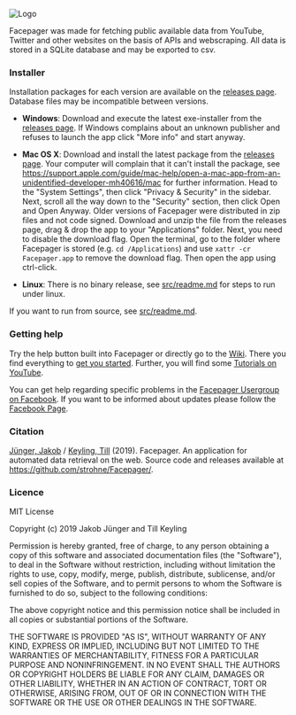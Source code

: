 ﻿![Logo](https://raw.github.com/strohne/Facepager/master/icons/icon_facepager.png)

Facepager was made for fetching public available data from YouTube, Twitter and other websites on the basis of APIs and webscraping. All data is stored in a SQLite database and may be exported to csv. 

### Installer

Installation packages for each version are available on the [releases page](https://github.com/strohne/Facepager/releases). Database files may be incompatible between versions.

- **Windows**: Download and execute the latest exe-installer from the [releases page](https://github.com/strohne/Facepager/releases). 
  If Windows complains about an unknown publisher and refuses to launch the app click "More info" and start anyway.
- **Mac OS X**: Download and install the latest package from the [releases page](https://github.com/strohne/Facepager/releases). 
  Your computer will complain that it can't install the package, see https://support.apple.com/guide/mac-help/open-a-mac-app-from-an-unidentified-developer-mh40616/mac for further information. 
  Head to the "System Settings", then click "Privacy & Security" in the sidebar. 
  Next, scroll all the way down to the "Security" section, then click Open and Open Anyway. 
  Older versions of Facepager were distributed in zip files and not code signed. Download and unzip the file from the releases page, drag & drop the app to your "Applications" folder. Next, you need to disable the download flag. Open the terminal, go to the folder where Facepager is stored (e.g. `cd /Applications`) and use `xattr -cr Facepager.app` to remove the download flag. Then open the app using ctrl-click.

- **Linux**: There is no binary release, see [src/readme.md](https://github.com/strohne/Facepager/blob/master/src/readme.md) for steps to run under linux.

If you want to run from source, see [src/readme.md](https://github.com/strohne/Facepager/blob/master/src/readme.md).

### Getting help

Try the help button built into Facepager or directly go to the [Wiki](https://github.com/strohne/Facepager/wiki). There you find everything to [get you started](https://github.com/strohne/Facepager/wiki/Getting-Started). Further, you will find some [Tutorials on YouTube](https://www.youtube.com/channel/UCiIbKv5b5rz-6LPTLQgVGug).

You can get help regarding specific problems in the [Facepager Usergroup on Facebook](https://www.facebook.com/groups/136224396995428/). If you want to be informed about updates please follow the [Facebook Page](https://www.facebook.com/facepagerpage).


### Citation

[Jünger, Jakob](https://www.uni-muenster.de/Kowi/personen/jakob-juenger.html) / [Keyling, Till](http://tillkeyling.com/) (2019). Facepager. An application for automated data retrieval on the web. Source code and releases available at https://github.com/strohne/Facepager/.

### Licence


MIT License

Copyright (c) 2019 Jakob Jünger and Till Keyling

Permission is hereby granted, free of charge, to any person obtaining a copy
of this software and associated documentation files (the "Software"), to deal
in the Software without restriction, including without limitation the rights
to use, copy, modify, merge, publish, distribute, sublicense, and/or sell
copies of the Software, and to permit persons to whom the Software is
furnished to do so, subject to the following conditions:

The above copyright notice and this permission notice shall be included in all
copies or substantial portions of the Software.

THE SOFTWARE IS PROVIDED "AS IS", WITHOUT WARRANTY OF ANY KIND, EXPRESS OR
IMPLIED, INCLUDING BUT NOT LIMITED TO THE WARRANTIES OF MERCHANTABILITY,
FITNESS FOR A PARTICULAR PURPOSE AND NONINFRINGEMENT. IN NO EVENT SHALL THE
AUTHORS OR COPYRIGHT HOLDERS BE LIABLE FOR ANY CLAIM, DAMAGES OR OTHER
LIABILITY, WHETHER IN AN ACTION OF CONTRACT, TORT OR OTHERWISE, ARISING FROM,
OUT OF OR IN CONNECTION WITH THE SOFTWARE OR THE USE OR OTHER DEALINGS IN THE
SOFTWARE.

